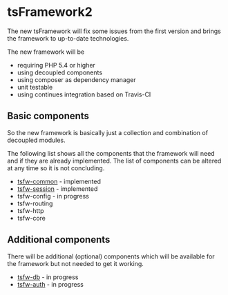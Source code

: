 tsFramework2
============

The new tsFramework will fix some issues from the first version and brings the framework to up-to-date technologies.

The new framework will be

* requiring PHP 5.4 or higher
* using decoupled components
* using composer as dependency manager
* unit testable
* using continues integration based on Travis-CI

## Basic components
So the new framework is basically just a collection and combination of decoupled modules.

The following list shows all the components that the framework will need and if they are already implemented. The list
of components can be altered at any time so it is not concluding.

* [tsfw-common](https://github.com/TiMESPLiNTER/tsfw-common) - implemented
* [tsfw-session](https://github.com/TiMESPLiNTER/tsfw-session) - implemented
* tsfw-config - in progress
* tsfw-routing
* tsfw-http
* tsfw-core

## Additional components

There will be additional (optional) components which will be available for the framework but not needed to get it working.

* [tsfw-db](https://github.com/TiMESPLiNTER/tsfw-db) - in progress
* [tsfw-auth](https://github.com/TiMESPLiNTER/tsfw-auth) - in progress